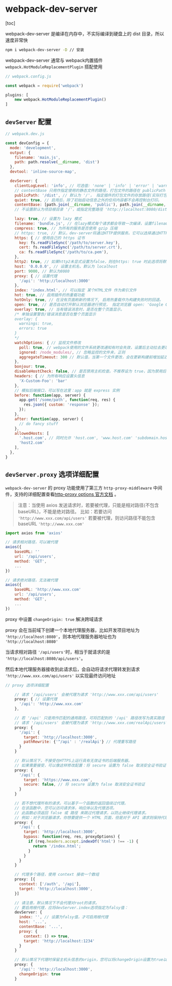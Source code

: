 # webpack-dev-server

[toc]

webpack-dev-server 是编译在内存中，不实际编译到硬盘上的 dist 目录，所以速度非常快

```bash
npm i webpack-dev-server -D // 安装
```

webpack-dev-server 通常与 webpack内置插件 `webpack.HotModuleReplacementPlugin` 搭配使用

```js
// webpack.config.js

const webpack = require('webpack')

plugins: [
    new webpack.HotModuleReplacementPlugin()
]
```

## `devServer` 配置

```js
// webpack.dev.js

const devConfig = {
  mode: 'development',
  output: {
    filename: 'main.js',
    path: path.resolve(__dirname, 'dist')
  },
  devtool: 'inline-source-map',

  devServer: {
    clientLogLevel: 'info', // 可选值: 'none' | 'info' | 'error' | 'warning'，生成日志级别。
    // contentBase 只用作指定使用的静态文件的路径，打包文件的路径在 publicPath 中配置
    publicPath: '/dist', // 默认为 '/'， 指定插件的打包文件的存放路径(实际打包在内存中)，访问时需访问此路径
    quiet: true, // 启用后，除了初始启动信息之外的任何内容都不会再控制台打印。
    contentBase: [path.join(__dirname, 'public'), path.join(__dirname, 'assets')],
    // 不设置默认为项目根目录 '/'，或指定完整路径 'http://localhost:8080/dist/'

    lazy: true, // 设置为 lazy 模式
    filename: 'bundle.js', // 在lazy模式每个请求都会导致一次编译，设置filename后只在请求某个文件时才编译。
    compress: true, // 为所有的服务是否使用 gzip 压缩
    // https: true, // 默认，dev-server将通过HTTP提供服务。它可以选择通过HTTPS在HTTP / 2上提供，将使用自签名证书，也可以提供自己的证书
    https: { // 使用自己的 https 证书
      key: fs.readFileSync('/path/to/server.key'),
      cert: fs.readFileSync('/path/to/server.crt'),
      ca: fs.readFileSync('/path/to/ca.pem'),
    },
    http2: true, // 如果http2未显式设置为false，则在https: true 时此选项将默认为true。 启用http2但服务器无法通过HTTP / 2提供服务时，服务器默认为HTTPS。
    host: '0.0.0.0', // 设置主机名，默认为 localhost
    port: 9000, // 默认为8080
    proxy: { // 设置代理
      '/api': 'http://localhost:3000'
    },
    index: 'index.html', // 可以指定 某个HTML文件 作为索引文件
    hot: true, // 启用插件的热重载功能
    hotOnly: true, // 在没有页面刷新的情况下, 启用热重载作为构建失败时的回退。
    open: true, // 是否自动打开默认浏览器进行预览， 指定浏览器 open: 'Google Chrome'
    overlay: true, // 当有错误消息时，是否在整个页面显示。
    /* 单独设置警告/错误消息是否在整个页面显示
    overlay: {
      warnings: true,
      errors: true
    }
    */
    watchOptions: { // 监视文件修改
      poll: true, // webpack使用的文件系统更改通知有时会失效，设置后主动拉去更改通知
      ignored: /node_modules/, // 忽略监控的文件夹，正则
      aggregateTimeout: 300 // 默认值，当第一个文件更改，会在更新构建前增加延迟
    },
    bonjour: true,
    disableHostCheck: false, // 是否禁用主机检查。不推荐设为 true，因为禁用后容易受到 DNS 攻击
    headers: { // 为所有响应设置头信息
      'X-Custom-Foo': 'bar'
    },
    // 模拟后端接口，可以写在这里：app 就是 express 实例
    before: function(app, server) {
      app.get('/some/path', function(req, res) {
        res.json({ custom: 'response' });
      });
    },
    after: function(app, server) {
      // do fancy stuff
    },
    allowedHosts: [
      '.host.com', // 同时允许 'host.com', 'www.host.com' 'subdomain.host.com', ...等
      'host2.com'
    ],
  },
}
```

## `devServer.proxy` 选项详细配置

`webpack-dev-server` 的 proxy 功能使用了第三方 `http-proxy-middleware` 中间件，支持的详细配置查看[http-proxy options 官方文档](https://github.com/chimurai/http-proxy-middleware#http-proxy-options) 。

> 注意：当使用 axios 发送请求时，若要被代理，只能是相对路径(不包含 baseURL)，不能是绝对路径。
> 比如：若要访问 `'http://www.xxx.com/api/users'`
> 若要被代理，则访问路径不能包含 baseURL `'http://www.xxx.com'`

```js
import axios from 'axios'

// 请求相对路径，可以被代理
axios({
    baseURL: ''
    url: '/api/users',
    method: 'GET',
    ...
})

// 请求绝对路径，无法被代理
axios({
    baseURL: 'http://www.xxx.com'
    url: '/api/users',
    method: 'GET',
    ...
})

```

proxy 中设置 `changeOrigin: true` 解决跨域请求

proxy 会在当前域下创建一个本地代理服务器，比如开发项目地址为 `'http://localhost:8080'`，则本地代理服务器地址也为 `'http://localhost:8080'`

当请求相对路径 `'/api/users'`时，相当于就请求的是 `'http://localhost:8080/api/users'`。

然后本地代理服务器接收到此请求后，会自动将请求代理转发到请求 `'http://www.xxx.com/api/users'` 以实现最终访问地址

```js
// proxy 选项详细配置

    // 请求 '/api/users' 会被代理为请求 'http://www.xxx.com/api/users'
    proxy: { // 设置代理
      '/api': 'http://www.xxx.com'
    },

    // 若 '/api' 只是用作匹配的通用路径，可将匹配到的 '/api' 路径改写为真实路径
    // 请求 '/api/users' 会被代理为请求 'http://www.xxx.com/realApi/users'
    proxy: {
      '/api': {
        target: 'http://localhost:3000',
        pathRewrite: {'^/api' : '/realApi'} // 代理重写路径
      }
    }

    // 默认情况下，不接受在HTTPS上运行具有无效证书的后端服务器。
    // 如果需要接受，可以像这样修改配置：将 secure 设置为 false 取消安全证书验证
    proxy: {
      '/api': {
        target: 'https://www.xxx.com',
        secure: false, // 将 secure 设置为 false 取消安全证书验证
      }
    }

    // 若不想代理所有的请求。可以基于一个函数的返回值绕过代理。
    // 在该函数中，您可以访问请求体，响应体以及代理选项。
    // 此函数必须返回 false 或 路径 来跳过代理请求，以防止继续代理请求。
    // 例如：对于浏览器请求，你想要提供一个 HTML 页面，但是对于 API 请求则保持代理：
    proxy: {
      '/api': {
        target: 'http://localhost:3000',
        bypass: function(req, res, proxyOptions) {
          if (req.headers.accept.indexOf('html') !== -1) {
            return '/index.html';
          }
        }
      }
    }

    // 代理多个路径，使用 context 接收一个数组
    proxy: [{
      context: ['/auth', '/api'],
      target: 'http://localhost:3000',
    }]

    // 请注意，默认情况下不会代理对root的请求。
    // 要启用根代理，应将devServer.index选项指定为falsy值：
    devServer: {
      index: '', // 设置为falsy值，才可启用根代理
      host: '...',
      contentBase: '...',
      proxy: {
        context: () => true,
        target: 'http://localhost:1234'
      }
    }

    // 默认情况下代理时保留主机头信息的origin，您可以将changeOrigin设置为true以覆盖此行为。
    proxy: {
      '/api': 'http://localhost:3000',
      changeOrigin: true
    }

```
